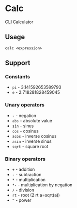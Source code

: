 # Calc
CLI Calculator

## Usage
```
calc <expression>
```

## Support
### Constants
- `pi` - 3.141592653589793
- `e` - 2.718281828459045

### Unary operators
- `-` - negation
- `abs` - absolute value
- `sin` - sinus
- `cos` - cosinus
- `acos` - inverse cosinus
- `asin` - inverse sinus
- `sqrt` - square root

### Binary operators
- `+` - addition
- `-` - subtraction
- `*` - multiplication
- `*-` - multiplication by negation
- `/` - division
- `rt` - root (2 rt a=sqrt(a))
- `^` - power

